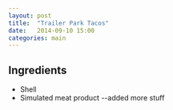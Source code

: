 ```yaml
---
layout: post
title:  "Trailer Park Tacos"
date:   2014-09-10 15:00
categories: main
---
```




## Ingredients
- Shell
- Simulated meat product
--added more stuff
